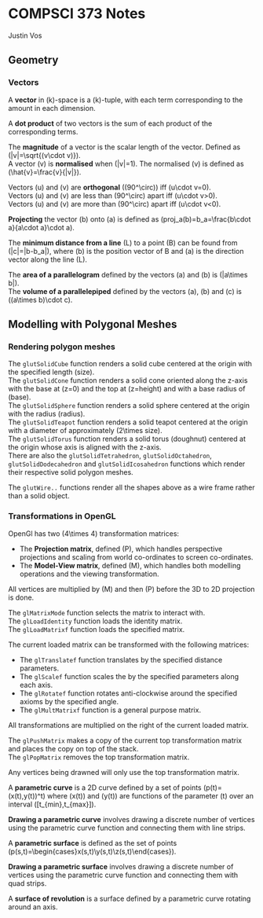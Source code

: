 # COMPSCI 373 Notes
Justin Vos
## Geometry
### Vectors
A **vector** in \(k\)-space is a \(k\)-tuple, with each term corresponding to the amount in each dimension.

A **dot product** of two vectors is the sum of each product of the corresponding terms.

The **magnitude** of a vector is the scalar length of the vector. Defined as \(|v|=\sqrt{(v\cdot v)}\).  
A vector \(v\) is **normalised** when \(|v|=1\). The normalised \(v\) is defined as \(\hat{v}=\frac{v}{|v|}\).

Vectors \(u\) and \(v\) are **orthogonal** \((90^\circ)\) iff \(u\cdot v=0\).  
Vectors \(u\) and \(v\) are less than \(90^\circ\) apart iff \(u\cdot v>0\).  
Vectors \(u\) and \(v\) are more than \(90^\circ\) apart iff \(u\cdot v<0\).

**Projecting** the vector \(b\) onto \(a\) is defined as \(proj_a(b)=b_a=\frac{b\cdot a}{a\cdot a}\cdot a\).

The **minimum distance from a line** \(L\) to a point \(B\) can be found from \(|c|=|b-b_a|\), where \(b\) is the position vector of B and \(a\) is the direction vector along the line \(L\).

The **area of a parallelogram** defined by the vectors \(a\) and \(b\) is \(|a\times b|\).  
The **volume of a parallelepiped** defined by the vectors \(a\), \(b\) and \(c\) is \((a\times b)\cdot c\).

## Modelling with Polygonal Meshes
### Rendering polygon meshes
The ```glutSolidCube``` function renders a solid cube centered at the origin with the specified length \(size\).  
The ```glutSolidCone``` function renders a solid cone oriented along the z-axis with the base at \(z=0\) and the top at \(z=height\) and with a base radius of \(base\).  
The ```glutSolidSphere``` function renders a solid sphere centered at the origin with the radius \(radius\).  
The ```glutSolidTeapot``` function renders a solid teapot centered at the origin with a diameter of approximately \(2\times size\).  
The ```glutSolidTorus``` function renders a solid torus (doughnut) centered at the origin whose axis is aligned with the z-axis.  
There are also the ```glutSolidTetrahedron```, ```glutSolidOctahedron```, ```glutSolidDodecahedron``` and ```glutSolidIcosahedron``` functions which render their respective solid polygon meshes.

The ```glutWire..``` functions render all the shapes above as a wire frame rather than a solid object.
### Transformations in OpenGL
OpenGl has two \(4\times 4\) transformation matrices:
* The **Projection matrix**, defined \(P\), which handles perspective projections and scaling from world co-ordinates to screen co-ordinates.
* The **Model-View matrix**, defined \(M\), which handles both modelling operations and the viewing transformation.

All vertices are multiplied by \(M\) and then \(P\) before the 3D to 2D projection is done.

The ```glMatrixMode``` function selects the matrix to interact with.  
The ```glLoadIdentity``` function loads the identity matrix.  
The ```glLoadMatrixf``` function loads the specified matrix.

The current loaded matrix can be transformed with the following matrices:
* The ```glTranslatef``` function translates by the specified distance parameters.
* The ```glScalef``` function scales the by the specified parameters along each axis.
* The ```glRotatef``` function rotates anti-clockwise around the specified axioms by the specified angle.
* The ```glMultMatrixf``` function is a general purpose matrix.

All transformations are multiplied on the right of the current loaded matrix.

The ```glPushMatrix``` makes a copy of the current top transformation matrix and places the copy on top of the stack.  
The ```glPopMatrix``` removes the top transformation matrix.

Any vertices being drawned will only use the top transformation matrix.

A **parametric curve** is a 2D curve defined by a set of points \(p(t)=(x(t),y(t))^t\) where \(x(t)\) and \(y(t)\) are functions of the parameter \(t\) over an interval \([t_{min},t_{max}]\).

**Drawing a parametric curve** involves drawing a discrete number of vertices using the parametric curve function and connecting them with line strips.

A **parametric surface** is defined as the set of points \(p(s,t)=\begin{cases}x(s,t)\\y(s,t)\\z(s,t)\end{cases}\).

**Drawing a parametric surface** involves drawing a discrete number of vertices using the parametric curve function and connecting them with quad strips.

A **surface of revolution** is a surface defined by a parametric curve rotating around an axis.
